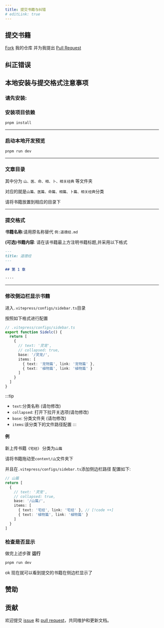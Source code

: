 ```yaml
---
title: 提交书籍与纠错
# editLink: true
---
```


<BoxCube :items="[
{ name: 'Theo-Docs', link: 'https://doc.theojs.cn',icon:'https://i.theojs.cn/avatar.png',desc:'流媒体森林'}, 
{ name: '阿里云盘资源分享', link: 'https://share.theojs.cn/', icon: 'https://i.theojs.cn/docs/202405101119004.png', desc:'转存速看'}, 
{ name: '流媒体合租平台', link: 'https://doc.theojs.cn/serve/sharing/Account-sharing-guide', icon: 'https://cdn.iconscout.com/icon/free/png-256/free-netflix-2296042-1912001.png',desc:'省心之选'},
{ name: '赞助我', link: 'https://github.com/sponsors/Theo-messi', icon:'https://doc.theojs.cn/%E7%88%B1%E5%BF%83.png'},
]"/>

## 提交书籍

[Fork](https://github.com/Theo-messi/xx.theojs.cn/fork) 我的仓库 并为我提出 [Pull Request](https://github.com/Theo-messi/xx.theojs.cn/pulls)

<Links :items="[
{ name: '或者请用邮件传送给我', link: 'mailto:fanxiaobin422@gmail.com', icon: 'https://i.theojs.cn/logo/gmail.svg' },
]" />

## 纠正错误

<Box :items="[
{ name: '提出 issues', link: 'https://github.com/Theo-messi/xx.theojs.cn/issues', light: 'https://i.theojs.cn/logo/github.svg', dark: 'https://i.theojs.cn/logo/github-dark.svg',  tag: 'Github' },
{ name: '或者请给我发邮件', link: 'mailto:fanxiaobin422@gmail.com',  icon:'https://i.theojs.cn/logo/gmail.svg', tag: 'Gmail'},
]"/>

## 本地安装与提交格式注意事项

<Links :items="[
{ name: '本站点使用的 VitePress 建造', link: 'https://vitepress.dev/', icon: 'https://vitepress.dev/vitepress-logo-mini.svg' },
]" />

### 请先安装:

<Box :items="[
{ name: '提出 issues', link: 'https://nodejs.org/', icon:'fab fa-node-js',color:'#5FA04E',  tag: 'Version 18+' },
{ name: 'pnpm', link: 'https://pnpm.io/installation',  icon:'https://i.theojs.cn/logo/pnpm.svg', tag: 'Latest'},
]"/>

### 安装项目依赖

```sh
pnpm install
```

---

### 启动本地开发预览

```sh
pnpm run dev
```

---

### 文章目录

其中分为 `山、医、命、相、卜、相关经典` 等文件夹

对应的就是`山篇、医篇、命篇、相篇、卜篇、相关经典`分类

请将书籍放置到相应的目录下

---

### 提交格式

**书籍名称**:请用原名称替代 `例:道德经.md`

**(可选)书籍内容**:
请在该书籍最上方注明书籍标题,并采用以下格式

```md
---
title: 道德经
---

## 第 1 章

····
```

---

### 修改侧边栏显示书籍

进入`.vitepress/configs/sidebar.ts`目录

按照如下格式进行配置

```ts
// .vitepress/configs/sidebar.ts
export function Sidelc() {
  return [
    {
      // text: '灵宠',
      // collapsed: true,
      base: '/灵宠/',
      items: [
        { text: '宠物篇', link: '宠物篇' },
        { text: '植物篇', link: '植物篇' }
      ]
    }
  ]
}
```

:::tip

- `text`:分类名称 (请勿修改)
- `collapsed`: 打开下拉开关选项(请勿修改)
- `base`: 分类文件夹 (请勿修改)
- `items`:该分类下的文件路径配置
  :::

#### 例

新上传书籍`《宅经》`
分类为`山篇`

请将书籍拖动至`content/山`文件夹下

并且在`.vitepress/configs/sidebar.ts`添加侧边栏路径
配置如下:

```ts
// 山篇
return [
  {
    // text: '灵宠',
    // collapsed: true,
    base: '/山篇/',
    items: [
      { text: '宅经', link: '宅经' }, // [!code ++]
      { text: '植物篇', link: '植物篇' }
    ]
  }
]
```

### 检查是否显示

做完上述步骤 **运行**

```sh
pnpm run dev
```

ok 现在就可以看到提交的书籍在侧边栏显示了

## 赞助

<Box :items="[
{ name: '支付宝', link: 'https://i.theojs.cn/docs/202405201752089.jpg',icon:'fab fa-alipay',color:'#1677FF' },
{ name: '微信支付', link: 'https://i.theojs.cn/docs/202405201752087.jpg',icon:'fab fa-weixin',color:'#07C160' },
{ name: 'Github Sponsors', link: 'https://github.com/sponsors/Theo-Messi',icon:'https://i.theojs.cn/logo/GithubSponsors.svg'},
]"/>

## 贡献

欢迎提交 [issue](https://github.com/Theo-messi/xx.theojs.cn/issues) 和 [pull request](https://github.com/Theo-messi/xx.theojs.cn/pulls)，共同维护和更新文档。
